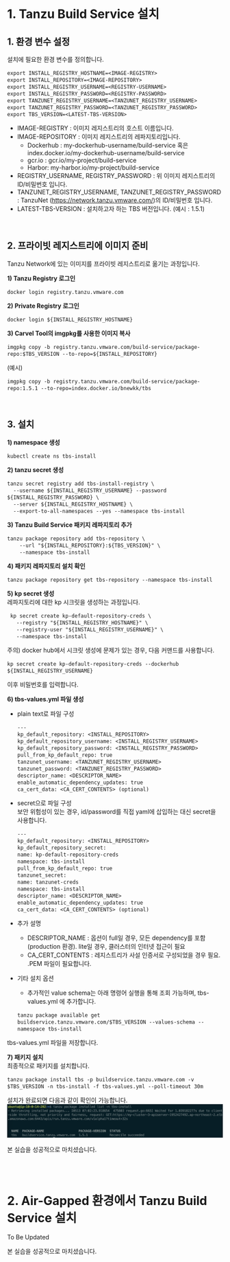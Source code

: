 # 1. Tanzu Build Service 설치
## 1. 환경 변수 설정
설치에 필요한 환경 변수를 정의합니다.
```
export INSTALL_REGISTRY_HOSTNAME=<IMAGE-REGISTRY>
export INSTALL_REPOSITORY=<IMAGE-REPOSITORY>
export INSTALL_REGISTRY_USERNAME=<REGISTRY-USERNAME>
export INSTALL_REGISTRY_PASSWORD=<REGISTRY-PASSWORD>
export TANZUNET_REGISTRY_USERNAME=<TANZUNET_REGISTRY_USERNAME>
export TANZUNET_REGISTRY_PASSWORD=<TANZUNET_REGISTRY_PASSWORD>
export TBS_VERSION=<LATEST-TBS-VERSION>
```

- IMAGE-REGISTRY : 이미지 레지스트리의 호스트 이름입니다.
- IMAGE-REPOSITORY : 이미지 레지스트리의 레파지토리입니다.
    - Dockerhub : my-dockerhub-username/build-service 혹은 index.docker.io/my-dockerhub-username/build-service
    - gcr.io : gcr.io/my-project/build-service
    - Harbor: my-harbor.io/my-project/build-service
- REGISTRY_USERNAME, REGISTRY_PASSWORD : 위 이미지 레지스트리의 ID/비밀번호 입니다.
- TANZUNET_REGISTRY_USERNAME, TANZUNET_REGISTRY_PASSWORD : TanzuNet (https://network.tanzu.vmware.com/)의 ID/비밀번호 입니다.
- LATEST-TBS-VERSION : 설치하고자 하는 TBS 버전입니다. (예시 : 1.5.1)
<br/>

## 2. 프라이빗 레지스트리에 이미지 준비
Tanzu Network에 있는 이미지를 프라이빗 레지스트리로 옮기는 과정입니다. <br/>

**1) Tanzu Registry 로그인**
```
docker login registry.tanzu.vmware.com
```

**2) Private Registry 로그인**
```
docker login ${INSTALL_REGISTRY_HOSTNAME}
```

**3) Carvel Tool의 imgpkg를 사용한 이미지 복사**
```
imgpkg copy -b registry.tanzu.vmware.com/build-service/package-repo:$TBS_VERSION --to-repo=${INSTALL_REPOSITORY}
```

(예시)
```
imgpkg copy -b registry.tanzu.vmware.com/build-service/package-repo:1.5.1 --to-repo=index.docker.io/bnewkk/tbs
```

<br/>

## 3. 설치
**1) namespace 생성**
```
kubectl create ns tbs-install
```

**2) tanzu secret 생성**
```
tanzu secret registry add tbs-install-registry \
  --username ${INSTALL_REGISTRY_USERNAME} --password ${INSTALL_REGISTRY_PASSWORD} \
  --server ${INSTALL_REGISTRY_HOSTNAME} \
  --export-to-all-namespaces --yes --namespace tbs-install
```

**3) Tanzu Build Service 패키지 레파지토리 추가**
```
tanzu package repository add tbs-repository \
    --url "${INSTALL_REPOSITORY}:${TBS_VERSION}" \
    --namespace tbs-install
```

**4) 패키지 레파지토리 설치 확인**
```
tanzu package repository get tbs-repository --namespace tbs-install
```

**5) kp secret 생성**
<br/>레파지토리에 대한 kp 시크릿을 생성하는 과정입니다.
```
 kp secret create kp-default-repository-creds \
   --registry "${INSTALL_REGISTRY_HOSTNAME}" \
   --registry-user "${INSTALL_REGISTRY_USERNAME}" \
   --namespace tbs-install
```

주의) docker hub에서 시크릿 생성에 문제가 있는 경우, 다음 커맨드를 사용합니다.
```
kp secret create kp-default-repository-creds --dockerhub ${INSTALL_REGISTRY_USERNAME}
```
이후 비밀번호를 입력합니다.


**6) tbs-values.yml 파일 생성**

- plain text로 파일 구성
    ```
    ---
    kp_default_repository: <INSTALL_REPOSITORY>
    kp_default_repository_username: <INSTALL_REGISTRY_USERNAME>
    kp_default_repository_password: <INSTALL_REGISTRY_PASSWORD>
    pull_from_kp_default_repo: true
    tanzunet_username: <TANZUNET_REGISTRY_USERNAME>
    tanzunet_password: <TANZUNET_REGISTRY_PASSWORD>
    descriptor_name: <DESCRIPTOR_NAME>
    enable_automatic_dependency_updates: true
    ca_cert_data: <CA_CERT_CONTENTS> (optional)
    ```
- secret으로 파일 구성
    <br/>보안 위험성이 있는 경우, id/password를 직접 yaml에 삽입하는 대신 secret을 사용합니다.
    ```
    ---
    kp_default_repository: <INSTALL_REPOSITORY>
    kp_default_repository_secret:
    name: kp-default-repository-creds
    namespace: tbs-install
    pull_from_kp_default_repo: true
    tanzunet_secret:
    name: tanzunet-creds
    namespace: tbs-install
    descriptor_name: <DESCRIPTOR_NAME>
    enable_automatic_dependency_updates: true
    ca_cert_data: <CA_CERT_CONTENTS> (optional)
    ```

-  추가 설명
    - DESCRIPTOR_NAME : 옵션이 full일 경우, 모든 dependency를 포함 (production 환경). lite일 경우, 클러스터의 인터넷 접근이 필요
    - CA_CERT_CONTENTS : 레지스트리가 사설 인증서로 구성되었을 경우 필요. .PEM 파일이 필요합니다.

-  기타 설치 옵션
    - 추가적인 value schema는 아래 명령어 실행을 통해 조회 가능하며, tbs-values.yml 에 추가합니다.
    ```
    tanzu package available get buildservice.tanzu.vmware.com/$TBS_VERSION --values-schema --namespace tbs-install
    ```

tbs-values.yml 파일을 저장합니다.
<br/>

**7) 패키지 설치**
<br/>최종적으로 패키지를 설치합니다.
```
tanzu package install tbs -p buildservice.tanzu.vmware.com -v $TBS_VERSION -n tbs-install -f tbs-values.yml --poll-timeout 30m
```

설치가 완료되면 다음과 같이 확인이 가능합니다. <br/>
![](../Images/reconcile.png)

본 실습을 성공적으로 마치셨습니다.

<br/><br/>

# 2. Air-Gapped 환경에서 Tanzu Build Service 설치
To Be Updated



본 실습을 성공적으로 마치셨습니다.